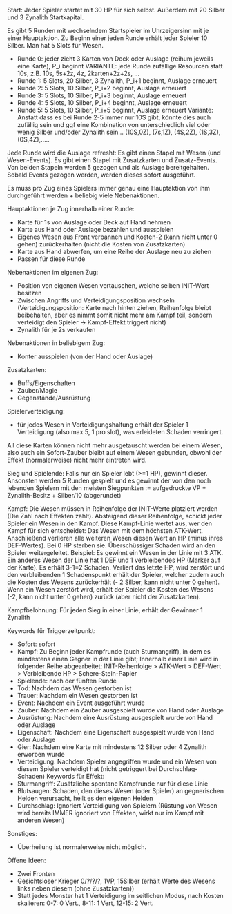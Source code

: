 Start: Jeder Spieler startet mit 30 HP für sich selbst.
Außerdem mit 20 Silber und 3 Zynalith Startkapital.


Es gibt 5 Runden mit wechselndem Startspieler im Uhrzeigersinn mit je einer Hauptaktion. Zu Beginn einer jeden Runde erhält jeder Spieler 10 Silber.
Man hat 5 Slots für Wesen.
- Runde 0: jeder zieht 3 Karten von Deck oder Auslage (reihum jeweils eine Karte), P_i beginnt
VARIANTE: jede Runde zufällige Resourcen statt 10s, z.B. 10s, 5s+2z, 4z, 2karten+2z+2s, ...
- Runde 1: 5 Slots, 20 Silber, 3 Zynalith, P_i+1 beginnt, Auslage erneuert
- Runde 2: 5 Slots, 10 Silber, P_i+2 beginnt, Auslage erneuert
- Runde 3: 5 Slots, 10 Silber, P_i+3 beginnt, Auslage erneuert
- Runde 4: 5 Slots, 10 Silber, P_i+4 beginnt, Auslage erneuert
- Runde 5: 5 Slots, 10 Silber, P_i+5 beginnt, Auslage erneuert
Variante: Anstatt dass es bei Runde 2-5 immer nur 10S gibt, könnte dies auch zufällig sein und ggf eine Kombination von unterschiedlich viel oder wenig Silber und/oder Zynalith sein... (10S,0Z), (7s,1Z), (4S,2Z), (1S,3Z), (0S,4Z),.....

Jede Runde wird die Auslage refresht:
Es gibt einen Stapel mit Wesen (und Wesen-Events).
Es gibt einen Stapel mit Zusatzkarten und Zusatz-Events.
Von beiden Stapeln werden 5 gezogen und als Auslage bereitgehalten.
Sobald Events gezogen werden, werden dieses sofort ausgeführt.

Es muss pro Zug eines Spielers immer genau eine Hauptaktion von ihm durchgeführt werden + beliebig viele Nebenaktionen.

Hauptaktionen je Zug innerhalb einer Runde:
- Karte für 1s von Auslage oder Deck auf Hand nehmen
- Karte aus Hand oder Auslage bezahlen und ausspielen
- Eigenes Wesen aus Front verbannen und Kosten-2 (kann nicht unter 0 gehen) zurückerhalten (nicht die Kosten von Zusatzkarten)
- Karte aus Hand abwerfen, um eine Reihe der Auslage neu zu ziehen
- Passen für diese Runde

Nebenaktionen im eigenen Zug:
- Position von eigenen Wesen vertauschen, welche selben INIT-Wert besitzen
- Zwischen Angriffs und Verteidigungsposition wechseln (Verteidigungsposition: Karte nach hinten ziehen, Reihenfolge bleibt beibehalten, aber es nimmt somit nicht mehr am Kampf teil, sondern verteidigt den Spieler -> Kampf-Effekt triggert nicht)
- Zynalith für je 2s verkaufen

Nebenaktionen in beliebigem Zug:
- Konter ausspielen (von der Hand oder Auslage)


Zusatzkarten:
- Buffs/Eigenschaften
- Zauber/Magie
- Gegenstände/Ausrüstung


Spielerverteidigung:
- für jedes Wesen in Verteidigungshaltung erhält der Spieler 1 Verteidigung (also max 5, 1 pro slot), was erleideten Schaden verringert.

All diese Karten können nicht mehr ausgetauscht werden bei einem Wesen, also auch ein Sofort-Zauber bleibt auf einem Wesen gebunden, obwohl der Effekt (normalerweise) nicht mehr eintreten wird.


Sieg und Spielende:
Falls nur ein Spieler lebt (>=1 HP), gewinnt dieser.
Ansonsten werden 5 Runden gespielt und es gewinnt der von den noch lebenden Spielern mit den meisten Siegpunkten := aufgedruckte VP + Zynalith-Besitz + Silber/10 (abgerundet)


Kampf:
Die Wesen müssen in Reihenfolge der INIT-Werte platziert werden (Die Zahl nach Effekten zählt).
Absteigend dieser Reihenfolge, schickt jeder Spieler ein Wesen in den Kampf. Diese Kampf-Linie wertet aus, wer den Kampf für sich entscheidet: Das Wesen mit dem höchsten ATK-Wert. Anschließend verlieren alle weiteren Wesen diesen Wert an HP (minus ihres DEF-Wertes). Bei 0 HP sterben sie. Überschüssiger Schaden wird an den Spieler weitergeleitet.
Beispiel: Es gewinnt ein Wesen in der Linie mit 3 ATK. Ein anderes Wesen der Linie hat 1 DEF und 1 verbleibendes HP (Marker auf der Karte). Es erhält 3-1=2 Schaden. Verliert das letzte HP, wird zerstört und den verbleibenden 1 Schadenspunkt erhält der Spieler, welcher zudem auch die Kosten des Wesens zurückerhält (- 2 Silber, kann nicht unter 0 gehen).
Wenn ein Wesen zerstört wird, erhält der Spieler die Kosten des Wesens (-2, kann nicht unter 0 gehen) zurück (aber nicht der Zusatzkarten).

Kampfbelohnung:
Für jeden Sieg in einer Linie, erhält der Gewinner 1 Zynalith

Keywords für Triggerzeitpunkt:
- Sofort: sofort
- Kampf: Zu Beginn jeder Kampfrunde (auch Sturmangriff), in dem es mindestens einen Gegner in der Linie gibt; Innerhalb einer Linie wird in folgender Reihe abgearbeitet: INIT-Reihenfolge > ATK-Wert > DEF-Wert > Verbleibende HP > Schere-Stein-Papier
- Spielende: nach der fünften Runde
- Tod: Nachdem das Wesen gestorben ist
- Trauer: Nachdem ein Wesen gestorben ist
- Event: Nachdem ein Event ausgeführt wurde
- Zauber: Nachdem ein Zauber ausgespielt wurde von Hand oder Auslage
- Ausrüstung: Nachdem eine Ausrüstung ausgespielt wurde von Hand oder Auslage
- Eigenschaft: Nachdem eine Eigenschaft ausgespielt wurde von Hand oder Auslage
- Gier: Nachdem eine Karte mit mindestens 12 Silber oder 4 Zynalith erworben wurde
- Verteidigung: Nachdem Spieler angegriffen wurde und ein Wesen von diesem Spieler verteidigt hat (nicht getriggert bei Durchschlag-Schaden)
Keywords für Effekt:
- Sturmangriff: Zusätzliche spontane Kampfrunde nur für diese Linie
- Blutsaugen: Schaden, den dieses Wesen (oder Spieler) an gegnerischen Helden verursacht, heilt es den eigenen Helden
- Durchschlag: Ignoriert Verteidigung von Spielern (Rüstung von Wesen wird bereits IMMER ignoriert von Effekten, wirkt nur im Kampf mit anderen Wesen)


Sonstiges:
- Überheilung ist normalerweise nicht möglich.

Offene Ideen:
- Zwei Fronten
- Gesichtsloser Krieger 0/?/?/?, 1VP, 15Silber (erhält Werte des Wesens links neben diesem (ohne Zusatzkarten))
- Statt jedes Monster hat 1 Verteidigung im seitlichen Modus, nach Kosten skalieren: 0-7: 0 Vert., 8-11: 1 Vert, 12-15: 2 Vert.
